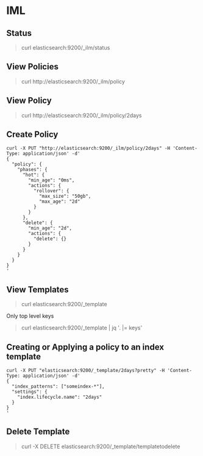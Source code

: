 # IML
## Status
> curl elasticsearch:9200/_ilm/status

## View Policies
> curl http://elasticsearch:9200/_ilm/policy

## View Policy
> curl http://elasticsearch:9200/_ilm/policy/2days

## Create Policy
```
curl -X PUT "http://elasticsearch:9200/_ilm/policy/2days" -H 'Content-Type: application/json' -d'
{
  "policy": {
    "phases": {
      "hot": {
        "min_age": "0ms",
        "actions": {
          "rollover": {
            "max_size": "50gb",
            "max_age": "2d"
          }
        }
      },
      "delete": {
        "min_age": "2d",
        "actions": {
          "delete": {}
        }
      }
    }
  }
}
'
```

## View Templates
> curl elasticsearch:9200/_template

Only top level keys
> curl elasticsearch:9200/_template | jq '. |= keys'

## Creating or Applying a policy to an index template
```
curl -X PUT "elasticsearch:9200/_template/2days?pretty" -H 'Content-Type: application/json' -d'
{
  "index_patterns": ["someindex-*"], 
  "settings": {
    "index.lifecycle.name": "2days"
  }
}
'
```

## Delete Template
> curl -X DELETE elasticsearch:9200/_template/templatetodelete
